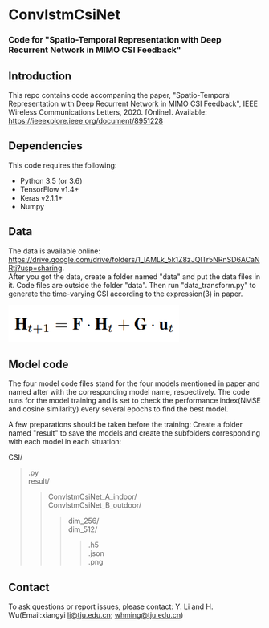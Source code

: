# ConvlstmCsiNet
### Code for "Spatio-Temporal Representation with Deep Recurrent Network in MIMO CSI Feedback"

## Introduction
This repo contains code accompaning the paper, "Spatio-Temporal Representation with Deep Recurrent Network in MIMO CSI Feedback", IEEE Wireless Communications Letters, 2020. [Online]. Available: 
https://ieeexplore.ieee.org/document/8951228  

## Dependencies
This code requires the following:
* Python 3.5 (or 3.6)
* TensorFlow v1.4+
* Keras v2.1.1+
* Numpy

## Data
The data is available online:  
https://drive.google.com/drive/folders/1_lAMLk_5k1Z8zJQlTr5NRnSD6ACaNRtj?usp=sharing.   
After you got the data, create a folder named "data" and put the data files in it. Code files are outside the folder "data". Then run "data_transform.py" to generate the time-varying CSI according to the expression(3) in paper.  

![](https://github.com/Aries-LXY/ConvlstmCsiNet/blob/master/result/1.png)

## Model code
The four model code files stand for the four models mentioned in paper and named after with the corresponding model name, respectively. The code runs for the model training and is set to check the performance index(NMSE and cosine similarity) every several epochs to find the best model.   

A few preparations should be taken before the training: Create a folder named "result" to save the models and create the subfolders corresponding with each model in each situation:  

CSI/  
>.py  
>result/  
>> ConvlstmCsiNet_A_indoor/  
>> ConvlstmCsiNet_B_outdoor/    
>>>dim_256/  
>>>dim_512/  
>>>>.h5  
>>>>.json   
>>>>.png  

## Contact
To ask questions or report issues, please contact: Y. Li and H. Wu(Email:xiangyi li@tju.edu.cn; whming@tju.edu.cn)
